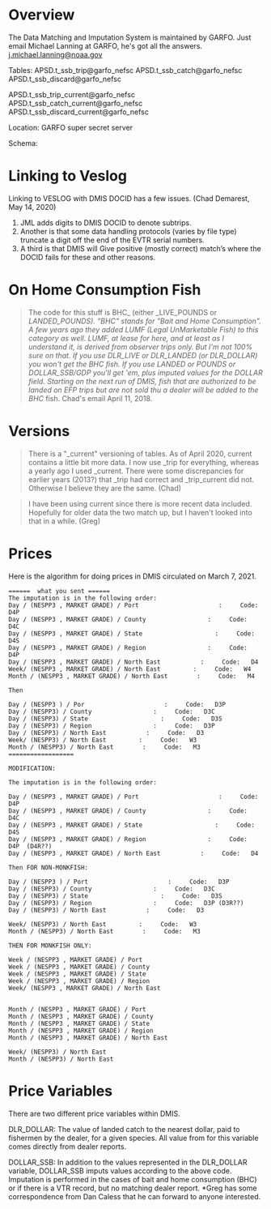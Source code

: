 
# Overview
The Data Matching and Imputation System is maintained by GARFO. Just email Michael Lanning at GARFO, he's got all the answers. j.michael.lanning@noaa.gov 

Tables: 
APSD.t_ssb_trip@garfo_nefsc
APSD.t_ssb_catch@garfo_nefsc 
APSD.t_ssb_discard@garfo_nefsc

APSD.t_ssb_trip_current@garfo_nefsc
APSD.t_ssb_catch_current@garfo_nefsc 
APSD.t_ssb_discard_current@garfo_nefsc


Location: GARFO super secret server

Schema: 


# Linking to Veslog

Linking to VESLOG with DMIS DOCID has a few issues. (Chad Demarest, May 14, 2020)
1.  JML adds digits to DMIS DOCID to denote subtrips.
1.  Another is that some data handling protocols (varies by file type) truncate a digit off the end of the EVTR serial numbers.
1.  A third is that DMIS will Give positive (mostly correct) match’s where the DOCID fails for these and other reasons.



# On Home Consumption Fish

> The code for this stuff is BHC_ (either _LIVE_POUNDS or _LANDED_POUNDS).  "BHC" stands for "Bait and Home Consumption".  A few years ago they added LUMF (Legal UnMarketable Fish) to this category as well.  LUMF, at lease for here, and at least as I understand it, is derived from observer trips only.  But I'm not 100% sure on that. If you use DLR_LIVE or DLR_LANDED (or DLR_DOLLAR) you won't get the BHC fish.  If you use LANDED or POUNDS or DOLLAR_SSB/GDP you'll get 'em, plus imputed values for the DOLLAR field. Starting on the next run of DMIS, fish that are authorized to be landed on EFP trips but are not sold thu a dealer will be added to the BHC_ fish.   Chad's email April 11, 2018.

# Versions

> There is a "_current" versioning of tables. As of April 2020, current contains a little bit more data. I now use _trip for everything, whereas a yearly ago I used _current.  There were some discrepancies for earlier years (2013?) that _trip had correct and _trip_current did not.  Otherwise I believe they are the same. (Chad)

> I have been using current since there is more recent data included. Hopefully for older data the two match up, but I haven't looked into that in a while. (Greg)
 

# Prices

Here is the algorithm for doing prices in DMIS circulated on March 7, 2021.

```
======  what you sent ====== 
The imputation is in the following order: 
Day / (NESPP3 , MARKET GRADE) / Port                      :     Code:   D4P 
Day / (NESPP3 , MARKET GRADE) / County                 :     Code:   D4C 
Day / (NESPP3 , MARKET GRADE) / State                    :     Code:   D4S 
Day / (NESPP3 , MARKET GRADE) / Region                 :     Code:   D4P 
Day / (NESPP3 , MARKET GRADE) / North East           :     Code:   D4 
Week/ (NESPP3 , MARKET GRADE) / North East         :     Code:   W4 
Month / (NESPP3 , MARKET GRADE) / North East        :     Code:   M4 

Then 

Day / (NESPP3 ) / Por                      :     Code:   D3P 
Day / (NESPP3) / County                 :     Code:   D3C 
Day / (NESPP3) / State                    :     Code:   D3S 
Day / (NESPP3) / Region                 :     Code:   D3P 
Day / (NESPP3) / North East           :     Code:   D3 
Week/ (NESPP3) / North East         :     Code:   W3 
Month / (NESPP3) / North East        :     Code:   M3 
================== 

MODIFICATION: 

The imputation is in the following order: 

Day / (NESPP3 , MARKET GRADE) / Port                      :     Code:   D4P 
Day / (NESPP3 , MARKET GRADE) / County                 :     Code:   D4C 
Day / (NESPP3 , MARKET GRADE) / State                    :     Code:   D4S 
Day / (NESPP3 , MARKET GRADE) / Region                 :     Code:   D4P  (D4R??) 
Day / (NESPP3 , MARKET GRADE) / North East           :     Code:   D4 

Then FOR NON-MONKFISH: 

Day / (NESPP3 ) / Port                      :     Code:   D3P 
Day / (NESPP3) / County                 :     Code:   D3C 
Day / (NESPP3) / State                    :     Code:   D3S 
Day / (NESPP3) / Region                 :     Code:   D3P (D3R??) 
Day / (NESPP3) / North East           :     Code:   D3 

Week/ (NESPP3) / North East         :     Code:   W3 
Month / (NESPP3) / North East        :     Code:   M3 

THEN FOR MONKFISH ONLY: 

Week / (NESPP3 , MARKET GRADE) / Port
Week / (NESPP3 , MARKET GRADE) / County
Week / (NESPP3 , MARKET GRADE) / State
Week / (NESPP3 , MARKET GRADE) / Region
Week/ (NESPP3 , MARKET GRADE) / North East      


Month / (NESPP3 , MARKET GRADE) / Port
Month / (NESPP3 , MARKET GRADE) / County
Month / (NESPP3 , MARKET GRADE) / State
Month / (NESPP3 , MARKET GRADE) / Region
Month / (NESPP3 , MARKET GRADE) / North East
       
Week/ (NESPP3) / North East
Month / (NESPP3) / North East     

```
# Price Variables

There are two different price variables within DMIS.

DLR_DOLLAR: The value of landed catch to the nearest dollar, paid to fishermen by the dealer, for a given species. All value from for this variable comes directly from dealer reports.

DOLLAR_SSB: In addition to the values represented in the DLR_DOLLAR variable, DOLLAR_SSB imputs values according to the above code. Imputation is performed in the cases of bait and home consumption (BHC) or if there is a VTR record, but no matching dealer report.
*Greg has some correspondence from Dan Caless that he can forward to anyone interested.
